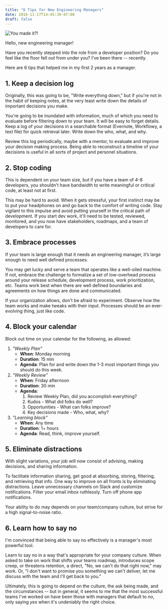 ```yaml
---
title: "6 Tips for New Engineering Managers"
date: 2016-11-17T14:45:39-07:00
draft: false
---
```


![You made it?!](/images/tips-for-engineering-managers.jpg)

Hello, new engineering manager! 

Have you recently stepped into the role from a developer position? Do you feel like the floor fell out from under you? I’ve been there -- recently. 

Here are 6 tips that helped me in my first 2 years as a manager.

<!--more-->

## 1. Keep a decision log

Originally, this was going to be, "Write everything down," but if you're not in the habit of keeping notes, at the very least write down the details of important decisions you make.

You're going to be inundated with information, much of which you need to evaluate before filtering down to your team. It will be easy to forget details. Keep a log of your decisions in a searchable format (Evernote, Workflowy, a text file) for quick retrieval later. Write down the who, what, and why. 

Review this log periodically, maybe with a mentor, to evaluate and improve your decision making process. Being able to reconstruct a timeline of your decisions is useful in all sorts of project and personel situations.

## 2. Stop coding

This is dependent on your team size, but if you have a team of 4-8 developers, you shouldn't have bandwidth to write meaningful or critical code, at least not at first.

This may be hard to avoid. When it gets stressful, your first instinct may be to put your headphones on and go back to the comfort of writing code. Stay vigilant to this impulse and avoid putting yourself in the critical path of development. If you start dev work, it'll need to be tested, reviewed, monitored, and you now have stakeholders, roadmaps, and a team of developers to care for.

## 3. Embrace processes

If your team is large enough that it needs an engineering manager, it’s large enough to need well defined processes. 

You may get lucky and serve a team that operates like a well-oiled machine. If not, embrace the challenge to formalize a set of low-overhead process around your release schedule, development process, work prioritization, etc. Teams work best when there are well defined boundaries and agreements on how things are done and communicated. 

If your organization allows, don't be afraid to experiment. Observe how the team works and make tweaks with their input. Processes should be an ever-evolving thing, just like code.

## 4. Block your calendar

Block out time on your calendar for the following, as allowed:

1. *"Weekly Plan"*
    * **When**: Monday morning
    * **Duration**: 15 min
    * **Agenda**: Plan for and write down the 1-3 most important things you should do this week.
2. *"Weekly Review"*
    * **When**: Friday afternoon
    * **Duration**: 30 min
    * **Agenda**: 
        1. Review Weekly Plan, did you accomplish everything?
        1. Kudos - What did folks do well?
        2. Opportunities - What can folks improve?
        3. Key decisions made - Who, what, why?
3. *"Learning block"*
    * **When**: Any time
    * **Duration**: 1+ hours
    * **Agenda**: Read, think, improve yourself.

## 5. Eliminate distractions

With slight variations, your job will now consist of advising, making decisions, and sharing information.

To facilitate information sharing, get good at absorbing, storing, filtering, and retrieving that info. One way to improve on all fronts is by eliminating distractions. Leave unnecessary channels on Slack and customize notifications. Filter your email inbox ruthlessly. Turn off phone app notifications. 

Your ability to do may depends on your team/company culture, but strive for a high signal-to-noise ratio.

## 6. Learn how to say no

I'm convinced that being able to say no effectively is a manager's most powerful tool.

Learn to say no in a way that's appropriate for your company culture. When asked to take on work that shifts your teams roadmap, introduces scope creep, or threatens retention, a direct, "No, we can't do that right now," may work. Or, "I don't want to promise you something we can't deliver, let me discuss with the team and I'll get back to you." 

Ultimately, this is going to depend on the culture, the ask being made, and the circumstances -- but in general, it seems to me that the most successful teams I've worked on have been those with managers that default to _no_, only saying _yes_ when it's undeniably the right choice.

